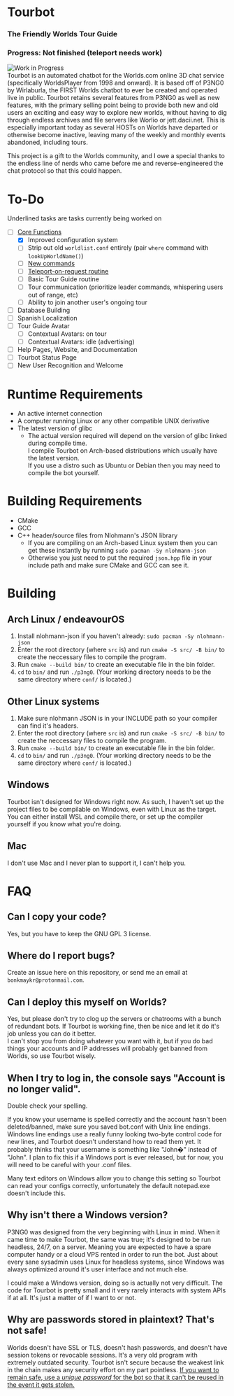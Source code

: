 # Tourbot
### The Friendly Worlds Tour Guide
### Progress: Not finished (teleport needs work)
![Work in Progress](https://files.worlio.com/users/bonkmaykr/http/git/embed/pngtree-work-in-progress-png-image_6173846.png)  
Tourbot is an automated chatbot for the Worlds.com online 3D chat service (specifically WorldsPlayer from 1998 and onward). It is based off of P3NG0 by Wirlaburla, the FIRST Worlds chatbot to ever be created and operated live in public. Tourbot retains several features from P3NG0 as well as new features, with the primary selling point being to provide both new and old users an exciting and easy way to explore new worlds, without having to dig through endless archives and file servers like Worlio or jett.dacii.net. This is especially important today as several HOSTs on Worlds have departed or otherwise become inactive, leaving many of the weekly and monthly events abandoned, including tours.  
  
This project is a gift to the Worlds community, and I owe a special thanks to the endless line of nerds who came before me and reverse-engineered the chat protocol so that this could happen.

# To-Do
Underlined tasks are tasks currently being worked on
- [ ] <ins>Core Functions</ins>
    - [x] Improved configuration system
    - [ ] Strip out old `worldlist.conf` entirely (pair `where` command with `lookUpWorldName()`)
    - [ ] <ins>New commands</ins>
    - [ ] <ins>Teleport-on-request routine</ins>
    - [ ] Basic Tour Guide routine
    - [ ] Tour communication (prioritize leader commands, whispering users out of range, etc)
    - [ ] Ability to join another user's ongoing tour
- [ ] Database Building
- [ ] Spanish Localization
- [ ] Tour Guide Avatar
    - [ ] Contextual Avatars: on tour
    - [ ] Contextual Avatars: idle (advertising)
- [ ] Help Pages, Website, and Documentation
- [ ] Tourbot Status Page
- [ ] New User Recognition and Welcome

# Runtime Requirements
- An active internet connection
- A computer running Linux or any other compatible UNIX derivative
- The latest version of glibc
    - The actual version required will depend on the version of glibc linked during compile time.  
    I compile Tourbot on Arch-based distributions which usually have the latest version.  
    If you use a distro such as Ubuntu or Debian then you may need to compile the bot yourself.

# Building Requirements
- CMake
- GCC
- C++ header/source files from Nlohmann's JSON library
    - If you are compiling on an Arch-based Linux system then you can get these instantly by running `sudo pacman -Sy nlohmann-json`
    - Otherwise you just need to put the required `json.hpp` file in your include path and make sure CMake and GCC can see it.

# Building
## Arch Linux / endeavourOS
1. Install nlohmann-json if you haven't already: `sudo pacman -Sy nlohmann-json`
2. Enter the root directory (where `src` is) and run `cmake -S src/ -B bin/` to create the neccessary files to compile the program.
3. Run `cmake --build bin/` to create an executable file in the bin folder.
4. `cd` to `bin/` and run `./p3ng0`. (Your working directory needs to be the same directory where `conf/` is located.)

## Other Linux systems
1. Make sure nlohmann JSON is in your INCLUDE path so your compiler can find it's headers.
2. Enter the root directory (where `src` is) and run `cmake -S src/ -B bin/` to create the neccessary files to compile the program.
3. Run `cmake --build bin/` to create an executable file in the bin folder.
4. `cd` to `bin/` and run `./p3ng0`. (Your working directory needs to be the same directory where `conf/` is located.)

## Windows
Tourbot isn't designed for Windows right now. As such, I haven't set up the project files to be compilable on Windows, even with Linux as the target. You can either install WSL and compile there, or set up the compiler yourself if you know what you're doing.

## Mac
I don't use Mac and I never plan to support it, I can't help you.

# FAQ
## Can I copy your code?
Yes, but you have to keep the GNU GPL 3 license.
## Where do I report bugs?
Create an issue here on this repository, or send me an email at `bonkmaykr@protonmail.com`.
## Can I deploy this myself on Worlds?
Yes, but please don't try to clog up the servers or chatrooms with a bunch of redundant bots. If Tourbot is working fine, then be nice and let it do it's job unless you can do it better.  
I can't stop you from doing whatever you want with it, but if you do bad things your accounts and IP addresses will probably get banned from Worlds, so use Tourbot wisely.
## When I try to log in, the console says "Account is no longer valid".
Double check your spelling.  
  
If you know your username is spelled correctly and the account hasn't been deleted/banned, make sure you saved bot.conf with Unix line endings. Windows line endings use a really funny looking two-byte control code for new lines, and Tourbot doesn't understand how to read them yet. It probably thinks that your username is something like "John�" instead of "John". I plan to fix this if a Windows port is ever released, but for now, you will need to be careful with your .conf files.  
  
Many text editors on Windows allow you to change this setting so Tourbot can read your configs correctly, unfortunately the default notepad.exe doesn't include this.
## Why isn't there a Windows version?
P3NG0 was designed from the very beginning with Linux in mind. When it came time to make Tourbot, the same was true; it's designed to be run headless, 24/7, on a server. Meaning you are expected to have a spare computer handy or a cloud VPS rented in order to run the bot. Just about every sane sysadmin uses Linux for headless systems, since Windows was always optimized around it's user interface and not much else.  
  
I could make a Windows version, doing so is actually not very difficult. The code for Tourbot is pretty small and it very rarely interacts with system APIs if at all. It's just a matter of if I want to or not.
## Why are passwords stored in plaintext? That's not safe!
Worlds doesn't have SSL or TLS, doesn't hash passwords, and doesn't have session tokens or revocable sessions. It's a very old program with extremely outdated security. Tourbot isn't secure because the weakest link in the chain makes any security effort on my part pointless. <ins>If you want to remain safe, use a *unique password* for the bot so that it can't be reused in the event it gets stolen.</ins>